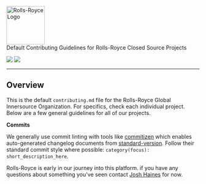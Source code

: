 <p>
    <img alt="Rolls-Royce Logo" width="100" src="https://raw.githubusercontent.com/rropen/MEC/main/src/frontend/public/logo4.png">
    <br>
    Default Contributing Guidelines for Rolls-Royce Closed Source Projects
</p>

<!-- Place any useful shield.io shields here.  Use the style=flat styling option. -->
<p>
 <a href=""><img src="https://img.shields.io/badge/Rolls--Royce-Software%20Factory-10069f"></a>
 <a href="http://commitizen.github.io/cz-cli/"><img src="https://img.shields.io/badge/commitizen-friendly-brightgreen?style=flat"></a>
</p>

------

## Overview

This is the default `contributing.md` file for the Rolls-Royce Global Innersource Organization.  For specifics, check each individual project.  Below are a few general guidelines for all of our projects.

**Commits**

We generally use commit linting with tools like [commitizen](http://commitizen.github.io/cz-cli/) which enables auto-generated changelog documents from [standard-version](https://github.com/conventional-changelog/standard-version).  Follow their standard commit style where possible: `category(focus): short_description_here`.

Rolls-Royce is early in our journey into this platform.  if you have any questions about something you've seen contact [Josh Haines](mailto:Josh.Haines@Rolls-Royce.com) for now.
